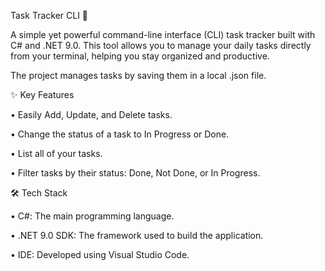 Task Tracker CLI 📝

A simple yet powerful command-line interface (CLI) task tracker built with C# and .NET 9.0. This tool allows you to manage your daily tasks directly from your terminal, helping you stay organized and productive.

The project manages tasks by saving them in a local .json file.

✨ Key Features

• Easily Add, Update, and Delete tasks.

• Change the status of a task to In Progress or Done.

• List all of your tasks.

• Filter tasks by their status: Done, Not Done, or In Progress.

🛠️ Tech Stack

• C#: The main programming language.

• .NET 9.0 SDK: The framework used to build the application.

• IDE: Developed using Visual Studio Code.
